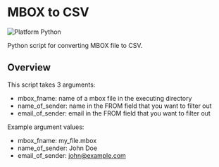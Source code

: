 # MBOX to CSV

![Platform Python](https://img.shields.io/badge/platform-python%202.7-yellow.svg)

Python script for converting MBOX file to CSV.

## Overview

This script takes 3 arguments:

- mbox_fname: name of a mbox file in the executing directory
- name_of_sender: name in the FROM field that you want to filter out
- email_of_sender: email in the FROM field that you want to filter out

Example argument values:

- mbox_fname: my_file.mbox
- name_of_sender: John Doe
- email_of_sender: john@example.com
